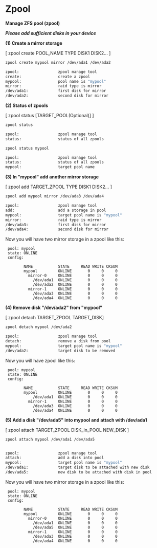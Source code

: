 # Zpool
**Manage ZFS pool (zpool)**

***Please add sufficient disks in your device***

**(1) Create a mirror storage**

[ zpool create POOL_NAME TYPE DISK1 DISK2... ]

```bash
zpool create mypool mirror /dev/ada1 /dev/ada2

zpool:                 zpool manage tool
create:                create a zpool
mypool:                pool name is "mypool"   
mirror:                raid type is mirror
/dev/ada1:             first disk for mirror
/dev/ada2:             second disk for mirror
```

**(2) Status of zpools**

[ zpool status [TARGET_POOL(Optional)] ]

```bash
zpool status

zpool:                 zpool manage tool
status:                status of all zpools
```
```bash
zpool status mypool

zpool:                 zpool manage tool
status:                status of all zpools
mypool:                target pool name
```

**(3) In "mypool" add another mirror storage**

[ zpool add TARGET_ZPOOL TYPE DISK1 DISK2... ]

```bash
zpool add mypool mirror /dev/ada3 /dev/ada4

zpool:                 zpool manage tool
add:                   add a storage in pool
mypool:                target pool name is "mypool"   
mirror:                raid type is mirror
/dev/ada3:             first disk for mirror
/dev/ada4:             second disk for mirror
```

Now you will have two mirror storage in a zpool like this:
```
 pool: mypool
 state: ONLINE
 config:
 
        NAME           STATE     READ WRITE CKSUM
        mypool         ONLINE       0     0     0
          mirror-0     ONLINE       0     0     0
            /dev/ada1  ONLINE       0     0     0
            /dev/ada2  ONLINE       0     0     0
          mirror-1     ONLINE       0     0     0
            /dev/ada3  ONLINE       0     0     0
            /dev/ada4  ONLINE       0     0     0
```

**(4) Remove disk "/dev/ada2" from "mypool"**

[ zpool detach TARGET_ZPOOL TARGET_DISK]

```bash
zpool detach mypool /dev/ada2

zpool:                 zpool manage tool
detach:                remove a disk from pool
mypool:                target pool name is "mypool"
/dev/ada2:             target disk to be removed
```
Now you will have zpool like this:
```
 pool: mypool
 state: ONLINE
 config:
 
        NAME           STATE     READ WRITE CKSUM
        mypool         ONLINE       0     0     0
            /dev/ada1  ONLINE       0     0     0
          mirror-1     ONLINE       0     0     0
            /dev/ada3  ONLINE       0     0     0
            /dev/ada4  ONLINE       0     0     0
```

**(5) Add a disk "/dev/ada5" into mypool and attach with /dev/ada1**

[ zpool attach TARGET_ZPOOL DISK_in_POOL NEW_DISK ]
```bash
zpool attach mypool /dev/ada1 /dev/ada5


zpool:                 zpool manage tool
attach:                add a disk into pool
mypool:                target pool name is "mypool"
/dev/ada1:             target disk to be attached with new disk
/dev/ada5:             new disk to be attached with disk in pool
```
Now you will have two mirror storage in a zpool like this:
```
 pool: mypool
 state: ONLINE
 config:
 
        NAME           STATE     READ WRITE CKSUM
        mypool         ONLINE       0     0     0
          mirror-0     ONLINE       0     0     0
            /dev/ada1  ONLINE       0     0     0
            /dev/ada5  ONLINE       0     0     0
          mirror-1     ONLINE       0     0     0
            /dev/ada3  ONLINE       0     0     0
            /dev/ada4  ONLINE       0     0     0
```
